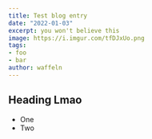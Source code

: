 ```yaml
---
title: Test blog entry
date: "2022-01-03"
excerpt: you won't believe this
image: https://i.imgur.com/tfDJxUo.png
tags:
- foo
- bar
author: waffeln
---
```


## Heading Lmao

* One
* Two